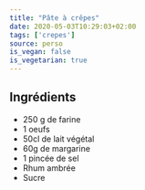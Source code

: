 ```yaml
---
title: "Pâte à crêpes"
date: 2020-05-03T10:29:03+02:00
tags: ['crepes']
source: perso
is_vegan: false
is_vegetarian: true
---
```


## Ingrédients

- 250 g de farine
- 1 oeufs
- 50cl de lait végétal
- 60g de margarine
- 1 pincée de sel
- Rhum ambrée
- Sucre
